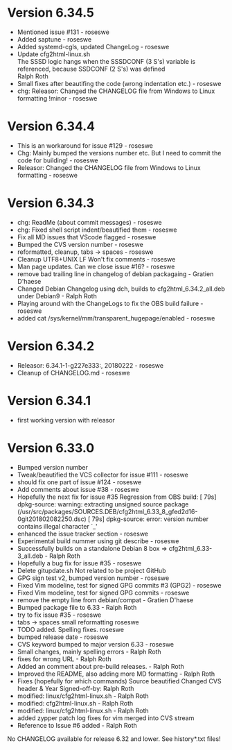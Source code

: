# Version 6.34.5
 -  Mentioned issue #131 - roseswe
 -  Added saptune - roseswe
 -  Added systemd-cgls, updated ChangeLog - roseswe
 -  Update cfg2html-linux.sh  
    The SSSD logic hangs when the SSSDCONF (3 S's) variable is referenced, because SSDCONF (2 S's) was defined  
            Ralph Roth
 -  Small fixes after beautifing the code (wrong indentation etc.) - roseswe
 -  chg: Releasor: Changed the CHANGELOG file from Windows to Linux formatting !minor - roseswe

# Version 6.34.4
 -  This is an workaround for issue #129 - roseswe
 -  Chg: Mainly bumped the versions number etc. But I need to commit the code for building! - roseswe
 -  Releasor: Changed the CHANGELOG file from Windows to Linux formatting - roseswe

# Version 6.34.3
 -  chg: ReadMe (about commit messages) - roseswe
 -  chg: Fixed shell script indent/beautified them - roseswe
 -  Fix all MD issues that VScode flagged - roseswe
 -  Bumped the CVS version number - roseswe
 -  reformatted, cleanup, tabs -> spaces - roseswe
 -  Cleanup
    UTF8+UNIX LF
    Won't fix comments - roseswe
 -  Man page updates. Can we close issue #16? - roseswe
 -  remove bad trailing line in changelog of debian packagaing - Gratien D'haese
 -  Changed Debian Changelog using dch, builds to cfg2html_6.34.2_all.deb under Debian9 - Ralph Roth
 -  Playing around with the ChangeLogs to fix the OBS build failure - roseswe
 -  added cat /sys/kernel/mm/transparent_hugepage/enabled - roseswe

# Version 6.34.2
 -  Releasor: 6.34.1-1-g227e333:, 20180222 - roseswe
 -  Cleanup of CHANGELOG.md - roseswe

# Version 6.34.1

 - first working version with releasor

# Version 6.33.0
 - Bumped version number
 -  Tweak/beautified the VCS collector for issue #111 - roseswe
 -  should fix one part of issue #124 - roseswe
 -  Add comments about issue #38 - roseswe
 -  Hopefully the next fix for issue #35
    Regression from OBS build:
    [   79s] dpkg-source: warning: extracting unsigned source package
    (/usr/src/packages/SOURCES.DEB/cfg2html_6.33_8_gfed2d16-0git201802082250.dsc)
    [   79s] dpkg-source: error: version number contains illegal character `_'
 -  enhanced the issue tracker section - roseswe
 -  Experimental build nummer using git describe - roseswe
 -  Successfully builds on a standalone Debian 8 box => cfg2html_6.33-3_all.deb - Ralph Roth
 -  Hopefully a bug fix for issue #35 - roseswe
 -  Delete gitupdate.sh Not related to be project GitHub
 -  GPG sign test v2, bumped version number - roseswe
 -  Fixed Vim modeline, test for signed GPG commits #3 (GPG2) - roseswe
 -  Fixed Vim modeline, test for signed GPG commits - roseswe
 -  remove the empty line from debian/compat - Gratien D'haese
 -  Bumped package file to 6.33 - Ralph Roth
 -  try to fix issue #35 - roseswe
 -  tabs -> spaces small reformatting roseswe
 -  TODO added.
    Spelling fixes.  roseswe
 -  bumped release date - roseswe
 -  CVS keyword bumped to major version 6.33 - roseswe
 -  Small changes, mainly spelling errors - Ralph Roth
 -  fixes for wrong URL - Ralph Roth
 -  Added an comment about pre-build releases. - Ralph Roth
 -  Improved the README, also adding more MD formatting - Ralph Roth
 -  Fixes (hopefully for which commands)
    Source beautified
    Changed CVS header & Year
    Signed-off-by: Ralph Roth <rroth>
 -  modified:   linux/cfg2html-linux.sh - Ralph Roth
 -  modified:   cfg2html-linux.sh - Ralph Roth
 -  modified:   linux/cfg2html-linux.sh - Ralph Roth
 -  added zypper patch log
    fixes for vim
    merged into CVS stream
 -  Reference to Issue #6 added - Ralph Roth

No CHANGELOG available for release 6.32 and lower. See history*.txt files!
